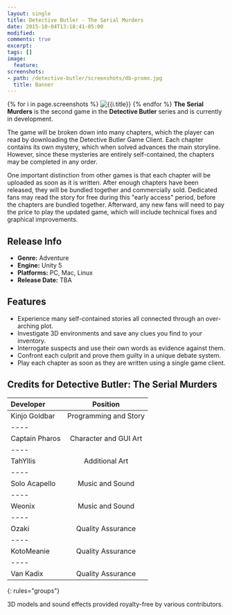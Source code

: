 ```yaml
---
layout: single
title: Detective Butler - The Serial Murders
date: 2015-10-04T13:18:41-05:00
modified:
comments: true
excerpt:
tags: []
image:
  feature:
screenshots:
- path: /detective-butler/screenshots/db-promo.jpg
  title: Banner
---
```

{% for i in page.screenshots %}
  <img src="{{i.path}}" title="{{i.title}}" alt="{{i.title}}">
{% endfor %}
__The Serial Murders__ is the second game in the __Detective Butler__ series and is currently in development.

The game will be broken down into many chapters, which the player can read by downloading the Detective Butler Game Client. Each chapter contains its own mystery, which when solved advances the main storyline. However, since these mysteries are entirely self-contained, the chapters may be completed in any order.

One important distinction from other games is that each chapter will be uploaded as soon as it is written. After enough chapters have been released, they will be bundled together and commercially sold. Dedicated fans may read the story for free during this "early access" period, before the chapters are bundled together. Afterward, any new fans will need to pay the price to play the updated game, which will include technical fixes and graphical improvements.

## Release Info
<ul>
  <li><b>Genre:</b> Adventure</li>
  <li><b>Engine:</b> Unity 5</li>
  <li><b>Platforms:</b> PC, Mac, Linux</li>
  <li><b>Release Date:</b> TBA</li>
</ul>

## Features
<ul>
  <li>Experience many self-contained stories all connected through an over-arching plot.</li>
  <li>Investigate 3D environments and save any clues you find to your inventory.</li>
  <li>Interrogate suspects and use their own words as evidence against them.</li>
  <li>Confront each culprit and prove them guilty in a unique debate system.</li>
  <li>Play each chapter as soon as they are written using a single game client.</li>
</ul>



## Credits for Detective Butler: The Serial Murders

| Developer | Position |
|:--------|:-------:|
| Kinjo Goldbar  | Programming and Story   |
|----
| Captain Pharos | Character and GUI Art   |
|----
| TahYllis | Additional Art   |
|----
| Solo Acapello | Music and Sound   |
|----
| Weonix | Music and Sound   |
|----
| Ozaki   | Quality Assurance   |
|----
| KotoMeanie   | Quality Assurance   |
|----
| Van Kadix   | Quality Assurance   |
{: rules="groups"}

3D models and sound effects provided royalty-free by various contributors.
